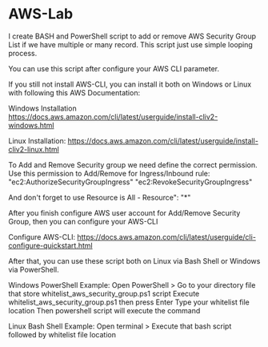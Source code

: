 # AWS-Lab
I create BASH and PowerShell script to add or remove AWS Security Group List if we have multiple or many record. 
This script just use simple looping process.

You can use this script after configure your AWS CLI parameter.

If you still not install AWS-CLI, you can install it both on Windows or Linux with following this AWS Documentation:

Windows Installation
https://docs.aws.amazon.com/cli/latest/userguide/install-cliv2-windows.html

Linux Installation:
https://docs.aws.amazon.com/cli/latest/userguide/install-cliv2-linux.html

To Add and Remove Security group we need define the correct permission. Use this permission to Add/Remove for Ingress/Inbound rule:
"ec2:AuthorizeSecurityGroupIngress"
"ec2:RevokeSecurityGroupIngress"

And don't forget to use Resource is All - Resource": "*"

After you finish configure AWS user account for Add/Remove Security Group, then you can configure your AWS-CLI

Configure AWS-CLI:
https://docs.aws.amazon.com/cli/latest/userguide/cli-configure-quickstart.html

After that, you can use these script both on Linux via Bash Shell or Windows via PowerShell.

Windows PowerShell Example:
Open PowerShell > Go to your directory file that store whitelist_aws_security_group.ps1 script
Execute whitelist_aws_security_group.ps1 then press Enter
Type your whitelist file location
Then powershell script will execute the command

Linux Bash Shell Example:
Open terminal > Execute that bash script followed by whitelist file location


